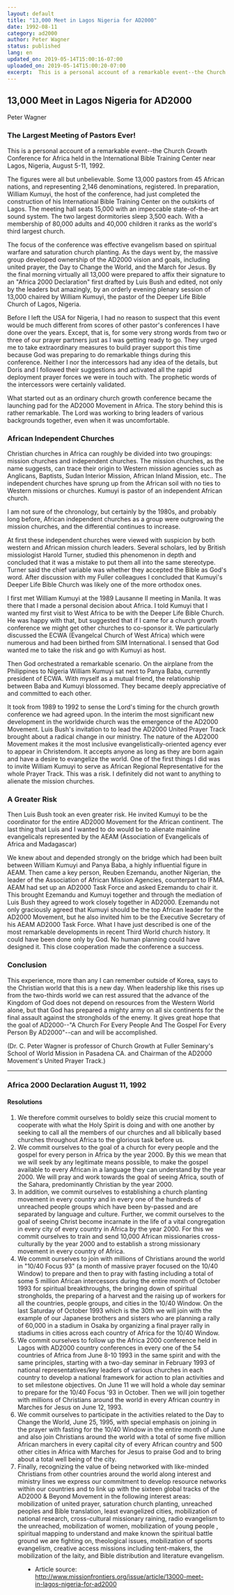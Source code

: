 ```yaml
---
layout: default
title: "13,000 Meet in Lagos Nigeria for AD2000"
date: 1992-08-11
category: ad2000
author: Peter Wagner
status: published
lang: en
updated_on: 2019-05-14T15:00:16-07:00
uploaded_on: 2019-05-14T15:00:20-07:00
excerpt:  This is a personal account of a remarkable event--the Church Growth Conference for Africa held in the International Bible Training Center near Lagos, Nigeria, August 5-11, 1992. The figures were all but unbelievable. Some 13,000 pastors from 45 African nations, and representing 2,146 denominations, registered.
---
```

<article class="document-container" data-publication-date="{{page.date}}" data-uploaded-on="{{page.uploaded_on}}" data-updated-on="{{page.updated_on}}" data-category="{{page.category}}">
<h1>13,000 Meet in Lagos Nigeria for AD2000</h1>

<p class="author">Peter Wagner</p>

<h3>The Largest Meeting of Pastors Ever!</h3>

<p>This is a personal account of a remarkable event--the Church Growth Conference for Africa held in the International Bible Training Center near Lagos, Nigeria, August 5-11, 1992.</p>

<p>The figures were all but unbelievable. Some 13,000 pastors from 45 African nations, and representing 2,146 denominations, registered. In preparation, William Kumuyi, the host of the conference, had just completed the construction of his International Bible Training Center on the outskirts of Lagos. The meeting hall seats 15,000 with an impeccable state-of-the-art sound system. The two largest dormitories sleep 3,500 each. With a membership of 80,000 adults and 40,000 children it ranks as the world's third largest church.</p>

<p>The focus of the conference was effective evangelism based on spiritual warfare and saturation church planting. As the days went by, the massive group developed ownership of the AD2000 vision and goals, including united prayer, the Day to Change the World, and the March for Jesus. By the final morning virtually all 13,000 were prepared to affix their signature to an "Africa 2000 Declaration" first drafted by Luis Bush and edited, not only by the leaders but amazingly, by an orderly evening plenary session of 13,000 chaired by William Kumuyi, the pastor of the Deeper Life Bible Church of Lagos, Nigeria.</p>

<p>Before I left the USA for Nigeria, I had no reason to suspect that this event would be much different from scores of other pastor's conferences I have done over the years. Except, that is, for some very strong words from two or three of our prayer partners just as I was getting ready to go. They urged me to take extraordinary measures to build prayer support this time because God was preparing to do remarkable things during this conference. Neither I nor the intercessors had any idea of the details, but Doris and I followed their suggestions and activated all the rapid deployment prayer forces we were in touch with. The prophetic words of the intercessors were certainly validated.</p>

<p>What started out as an ordinary church growth conference became the launching pad for the AD2000 Movement in Africa. The story behind this is rather remarkable. The Lord was working to bring leaders of various backgrounds together, even when it was uncomfortable.</p>

<h3>African Independent Churches</h3>

<p>Christian churches in Africa can roughly be divided into two groupings: mission churches and independent churches. The mission churches, as the name suggests, can trace their origin to Western mission agencies such as Anglicans, Baptists, Sudan Interior Mission, African Inland Mission, etc.. The independent churches have sprung up from the African soil with no ties to Western missions or churches. Kumuyi is pastor of an independent African church.</p>

<p>I am not sure of the chronology, but certainly by the 1980s, and probably long before, African independent churches as a group were outgrowing the mission churches, and the differential continues to increase.</p>

<p>At first these independent churches were viewed with suspicion by both western and African mission church leaders. Several scholars, led by British missiologist Harold Turner, studied this phenomenon in depth and concluded that it was a mistake to put them all into the same stereotype. Turner said the chief variable was whether they accepted the Bible as God's word. After discussion with my Fuller colleagues I concluded that Kumuyi's Deeper Life Bible Church was likely one of the more orthodox ones.</p>

<p>I first met William Kumuyi at the 1989 Lausanne II meeting in Manila. It was there that I made a personal decision about Africa. I told Kumuyi that I wanted my first visit to West Africa to be with the Deeper Life Bible Church. He was happy with that, but suggested that if I came for a church growth conference we might get other churches to co-sponsor it. We particularly discussed the ECWA (Evangelcal Church of West Africa) which were numerous and had been birthed from SIM International. I sensed that God wanted me to take the risk and go with Kumuyi as host.</p>

<p>Then God orchestrated a remarkable scenario. On the airplane from the Philippines to Nigeria William Kumuyi sat next to Panya Baba, currently president of ECWA. With myself as a mutual friend, the relationship between Baba and Kumuyi blossomed. They became deeply appreciative of and committed to each other.</p>

<p>It took from 1989 to 1992 to sense the Lord's timing for the church growth conference we had agreed upon. In the interim the most significant new development in the worldwide church was the emergence of the AD2000 Movement. Luis Bush's invitation to to lead the AD2000 United Prayer Track brought about a radical change in our ministry. The nature of the AD2000 Movement makes it the most inclusive evangelistically-oriented agency ever to appear in Christendom. It accepts anyone as long as they are born again and have a desire to evangelize the world. One of the first things I did was to invite William Kumuyi to serve as African Regional Representative for the whole Prayer Track. This was a risk. I definitely did not want to anything to alienate the mission churches.</p>

<h3>A Greater Risk</h3>

<p>Then Luis Bush took an even greater risk. He invited Kumuyi to be the coordinator for the entire AD2000 Movement for the African continent. The last thing that Luis and I wanted to do would be to alienate mainline evangelicals represented by the AEAM (Association of Evangelicals of Africa and Madagascar)</p>

<p>We knew about and depended strongly on the bridge which had been built between William Kumuyi and Panya Baba, a highly influential figure in AEAM. Then came a key person, Reuben Ezemandu, another Nigerian, the leader of the Association of African Mission Agencies, counterpart to IFMA. AEAM had set up an AD2000 Task Force and asked Ezemandu to chair it. This brought Ezemandu and Kumuyi together and through the mediation of Luis Bush they agreed to work closely together in AD2000. Ezemandu not only graciously agreed that Kumuyi should be the top African leader for the AD2000 Movement, but he also invited him to be the Executive Secretary of his AEAM AD2000 Task Force. What I have just described is one of the most remarkable developments in recent Third World church history. It could have been done only by God. No human planning could have designed it. This close cooperation made the conference a success.</p>

<h3>Conclusion</h3>

<p>This experience, more than any I can remember outside of Korea, says to the Christian world that this is a new day. When leadership like this rises up from the two-thirds world we can rest assured that the advance of the Kingdom of God does not depend on resources from the Western World alone, but that God has prepared a mighty army on all six continents for the final assault against the strongholds of the enemy. It gives great hope that the goal of AD2000--"A Church For Every People And The Gospel For Every Person By AD2000"--can and will be accomplished.</p>

<p>(Dr. C. Peter Wagner is professor of Church Growth at Fuller Seminary's School of World Mission in Pasadena CA. and Chairman of the AD2000 Movement's United Prayer Track.)</p>

-----

<h3>Africa 2000 Declaration August 11, 1992</h3>

<h4>Resolutions</h4>
<ol>
  <li>We therefore commit ourselves to boldly seize this crucial moment to cooperate with what the Holy Spirit is doing and with one another by seeking to call all the members of our churches and all biblically based churches throughout Africa to the glorious task before us.</li>
  <li>We commit ourselves to the goal of a church for every people and the gospel for every person in Africa by the year 2000. By this we mean that we will seek by any legitimate means possible, to make the gospel available to every African in a language they can understand by the year 2000. We will pray and work towards the goal of seeing Africa, south of the Sahara, predominantly Christian by the year 2000.</li>
  <li>In addition, we commit ourselves to establishing a church planting movement in every country and in every one of the hundreds of unreached people groups which have been by-passed and are separated by language and culture. Further, we commit ourselves to the goal of seeing Christ become incarnate in the life of a vital congregation in every city of every country in Africa by the year 2000. For this we commit ourselves to train and send 10,000 African missionaries cross- culturally by the year 2000 and to establish a strong missionary movement in every country of Africa.</li>
  <li>We commit ourselves to join with millions of Christians around the world in "10/40 Focus 93" (a month of massive prayer focused on the 10/40 Window) to prepare and then to pray with fasting including a total of some 5 million African intercessors during the entire month of October 1993 for spiritual breakthroughs, the bringing down of spiritual strongholds, the preparing of a harvest and the raising up of workers for all the countries, people groups, and cities in the 10/40 Window. On the last Saturday of October 1993 which is the 30th we will join with the example of our Japanese brothers and sisters who are planning a rally of 60,000 in a stadium in Osaka by organizing a final prayer rally in stadiums in cities across each country of Africa for the 10/40 Window.</li>
  <li>We commit ourselves to follow up the Africa 2000 conference held in Lagos with AD2000 country conferences in every one of the 54 countries of Africa from June 8-10 1993 in the same spirit and with the same principles, starting with a two-day seminar in February 1993 of national representatives/key leaders of various churches in each country to develop a national framework for action to plan activities and to set milestone objectives. On June 11 we will hold a whole day seminar to prepare for the 10/40 Focus '93 in October. Then we will join together with millions of Christians around the world in every African country in Marches for Jesus on June 12, 1993.</li>
  <li>We commit ourselves to participate in the activities related to the Day to Change the World, June 25, 1995, with special emphasis on joining in the prayer with fasting for the 10/40 Window in the entire month of June and also join Christians around the world with a total of some five million African marchers in every capital city of every African country and 500 other cities in Africa with Marches for Jesus to praise God and to bring about a total well being of the city.</li>
  <li>Finally, recognizing the value of being networked with like-minded Christians from other countries around the world along interest and ministry lines we express our commitment to develop resource networks within our countries and to link up with the sixteen global tracks of the AD2000 & Beyond Movement in the following interest areas: mobilization of united prayer, saturation church planting, unreached peoples and Bible translation, least evangelized cities, mobilization of national research, cross-cultural missionary raining, radio evangelism to the unreached, mobilization of women, mobilization of young people , spiritual mapping to understand and make known the spiritual battle ground we are fighting on, theological issues, mobilization of sports evangelism, creative access missions including tent-makers, the mobilization of the laity, and Bible distribution and literature evangelism.</li>
</ol>

<figure class="resource-links">
  <ul>
  <li>Article source: <a href="http://www.missionfrontiers.org/issue/article/13000-meet-in-lagos-nigeria-for-ad2000">http://www.missionfrontiers.org/issue/article/13000-meet-in-lagos-nigeria-for-ad2000</a></li>
  </ul>
</figure>
</article>
